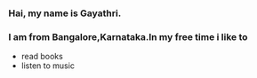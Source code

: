 ### Hai, my name is Gayathri.
### I am from Bangalore,Karnataka.In my free time i like to 
- read books
- listen to music